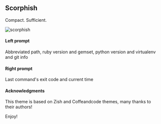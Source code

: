 ## Scorphish

Compact. Sufficient.

![scorphish](https://cloud.githubusercontent.com/assets/2112697/7443483/01d3dd56-f124-11e4-91c3-72a93fbc0dda.png)

#### Left prompt
Abbreviated path, ruby version and gemset, python version and virtualenv and git info

#### Right prompt
Last command's exit code and current time

#### Acknowledgments
This theme is based on Zish and Coffeandcode themes, many thanks to their authors!

Enjoy!
